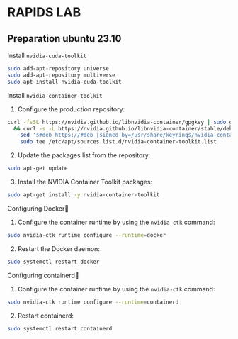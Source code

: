 # RAPIDS LAB

## Preparation ubuntu 23.10
Install `nvidia-cuda-toolkit`
```sh
sudo add-apt-repository universe
sudo add-apt-repository multiverse
sudo apt install nvidia-cuda-toolkit
```

Install `nvidia-container-toolkit`
1. Configure the production repository:
```sh
curl -fsSL https://nvidia.github.io/libnvidia-container/gpgkey | sudo gpg --dearmor -o /usr/share/keyrings/nvidia-container-toolkit-keyring.gpg \
  && curl -s -L https://nvidia.github.io/libnvidia-container/stable/deb/nvidia-container-toolkit.list | \
    sed 's#deb https://#deb [signed-by=/usr/share/keyrings/nvidia-container-toolkit-keyring.gpg] https://#g' | \
    sudo tee /etc/apt/sources.list.d/nvidia-container-toolkit.list
```
2. Update the packages list from the repository:
```sh
sudo apt-get update
```
3. Install the NVIDIA Container Toolkit packages:
```sh
sudo apt-get install -y nvidia-container-toolkit
```

Configuring Docker
1. Configure the container runtime by using the `nvidia-ctk` command:
```sh
sudo nvidia-ctk runtime configure --runtime=docker
```
2. Restart the Docker daemon:
```sh
sudo systemctl restart docker
```

Configuring containerd
1. Configure the container runtime by using the `nvidia-ctk` command:
```sh
sudo nvidia-ctk runtime configure --runtime=containerd
```
2. Restart containerd:
```sh
sudo systemctl restart containerd
```
